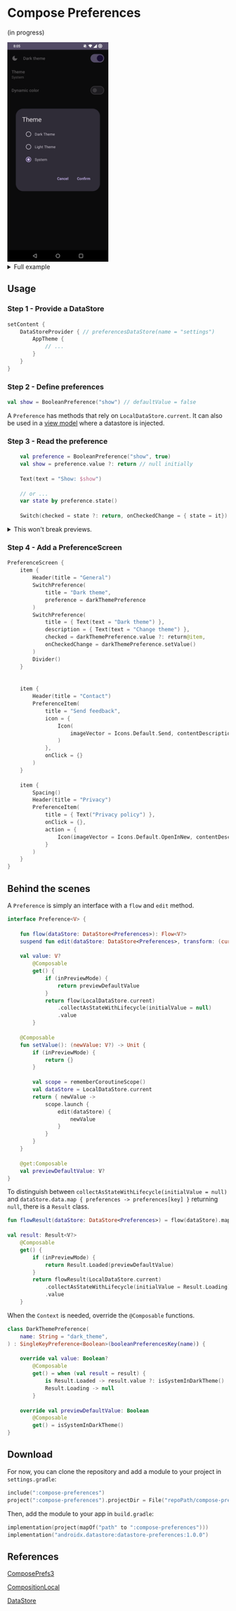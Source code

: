 # Compose Preferences

(in progress)

<img src="screenshot.png" height="500"/>

<details>
<summary>Full example</summary>

```kotlin
class MainActivity : ComponentActivity() {
    override fun onCreate(savedInstanceState: Bundle?) {
        super.onCreate(savedInstanceState)
        setContent {
            DataStoreProvider {
                ComposePreferencesTheme(
                    darkTheme = Settings.darkTheme.value ?: return@DataStoreProvider,
                    dynamicColor = Settings.dynamicColor.value ?: return@DataStoreProvider
                ) {
                    Surface(
                        modifier = Modifier.fillMaxSize(),
                        color = MaterialTheme.colorScheme.background
                    ) {
                        Screen()
                    }
                }
            }
        }
    }
}

object Settings {
    val darkTheme = DarkThemePreference()
    val dynamicColor = DynamicColorPreference()
}

@Composable
fun Screen() {
    PreferenceScreen {
        item {
            SwitchPreference(
                title = { Text(text = "Dark theme") },
                preference = Settings.darkTheme,
                icon = {
                    Icon(
                        imageVector = if (Settings.darkTheme.value == true) {
                            Icons.Default.DarkMode
                        } else {
                            Icons.Default.LightMode
                        },
                        contentDescription = null
                    )
                }
            )

            val choices = listOf(
                Choice(true, "Dark Theme"),
                Choice(false, "Light Theme"),
                Choice(null, "System")
            )

            ListPreference(title = "Theme", preference = Settings.darkTheme.toActual(), choices = choices)

            SwitchPreference(
                title = { Text(text = "Dynamic color") },
                preference = Settings.dynamicColor.hideIfNotSupported()
            )
        }
    }
}
```

</details>

## Usage

### Step 1 - Provide a DataStore

```kotlin
setContent {
    DataStoreProvider { // preferencesDataStore(name = "settings")
        AppTheme {
            // ...
        }
    }
}
```

### Step 2 - Define preferences

```kotlin
val show = BooleanPreference("show") // defaultValue = false
```

A `Preference` has methods that rely on `LocalDataStore.current`. It can also be used in a [view model](https://youtu.be/fSB6_KE95bU?si=BsrZPqZDV4IAx8i5) where a datastore is injected.

### Step 3 - Read the preference

```kotlin
    val preference = BooleanPreference("show", true)
    val show = preference.value ?: return // null initially

    Text(text = "Show: $show")

    // or ...
    var state by preference.state()

    Switch(checked = state ?: return, onCheckedChange = { state = it})
```

<details>
  <summary>This won't break previews.</summary>

```kotlin
val inPreviewMode
    @Composable
    get() = LocalInspectionMode.current

@Composable
fun <V> Preference<V>.state(): MutableState<V?> {
  // for previews
  if(inPreviewMode){
      val defaultValue = previewDefaultValue
      return remember {
          mutableStateOf(defaultValue) // doesn't read from datastore
      }
  }

  val currentValue = value
  val setValue = setValue()

  return object : MutableState<V?> {
      override var value: V?
          get() = currentValue
          set(value) = setValue(value)

      override fun component1(): V? {
          return value
      }

      override fun component2(): (V?) -> Unit = {
          value = it
      }
  }
}
```

</details>

### Step 4 - Add a PreferenceScreen

```kotlin
PreferenceScreen {
    item {
        Header(title = "General")
        SwitchPreference(
            title = "Dark theme",
            preference = darkThemePreference
        )
        SwitchPreference(
            title = { Text(text = "Dark theme") },
            description = { Text(text = "Change theme") },
            checked = darkThemePreference.value ?: return@item,
            onCheckedChange = darkThemePreference.setValue()
        )
        Divider()
    }


    item {
        Header(title = "Contact")
        PreferenceItem(
            title = "Send feedback",
            icon = {
                Icon(
                    imageVector = Icons.Default.Send, contentDescription = null
                )
            },
            onClick = {}
        )
    }

    item {
        Spacing()
        Header(title = "Privacy")
        PreferenceItem(
            title = { Text("Privacy policy") },
            onClick = {},
            action = {
                Icon(imageVector = Icons.Default.OpenInNew, contentDescription = null)
            }
        )
    }
}
```

## Behind the scenes

A `Preference` is simply an interface with a `flow` and `edit` method.

```kotlin
interface Preference<V> {

    fun flow(dataStore: DataStore<Preferences>): Flow<V?>
    suspend fun edit(dataStore: DataStore<Preferences>, transform: (currentValue: V?) -> V?)

    val value: V?
        @Composable
        get() {
            if (inPreviewMode) {
                return previewDefaultValue
            }
            return flow(LocalDataStore.current)
                .collectAsStateWithLifecycle(initialValue = null)
                .value
        }

    @Composable
    fun setValue(): (newValue: V?) -> Unit {
        if (inPreviewMode) {
            return {}
        }

        val scope = rememberCoroutineScope()
        val dataStore = LocalDataStore.current
        return { newValue ->
            scope.launch {
                edit(dataStore) {
                    newValue
                }
            }
        }
    }

    @get:Composable
    val previewDefaultValue: V?
}
```

To distinguish between `collectAsStateWithLifecycle(initialValue = null)` and `dataStore.data.map { preferences -> preferences[key] }` returning `null`, there is a `Result` class.

```kotlin
fun flowResult(dataStore: DataStore<Preferences>) = flow(dataStore).map { Result.Loaded(it) }

val result: Result<V?>
    @Composable
    get() {
        if (inPreviewMode) {
            return Result.Loaded(previewDefaultValue)
        }
        return flowResult(LocalDataStore.current)
            .collectAsStateWithLifecycle(initialValue = Result.Loading)
            .value
    }
```

When the `Context` is needed, override the `@Composable` functions.

```kotlin
class DarkThemePreference(
    name: String = "dark_theme",
) : SingleKeyPreference<Boolean>(booleanPreferencesKey(name)) {

    override val value: Boolean?
        @Composable
        get() = when (val result = result) {
            is Result.Loaded -> result.value ?: isSystemInDarkTheme()
            Result.Loading -> null
        }

    override val previewDefaultValue: Boolean
        @Composable
        get() = isSystemInDarkTheme()
}
```

## Download

For now, you can clone the repository and add a module to your project in `settings.gradle`:

```kotlin
include(":compose-preferences")
project(":compose-preferences").projectDir = File("repoPath/compose-preferences")
```

Then, add the module to your app in `build.gradle`:

```kotlin
implementation(project(mapOf("path" to ":compose-preferences")))
implementation("androidx.datastore:datastore-preferences:1.0.0")
```

## References

[ComposePrefs3](https://github.com/JamalMulla/ComposePrefs3/tree/master)

[CompositionLocal](https://developer.android.com/jetpack/compose/compositionlocal)

[DataStore](https://developer.android.com/topic/libraries/architecture/datastore)
